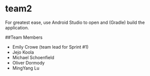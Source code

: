 team2
=====
For greatest ease, use Android Studio to open and (Gradle) build the application.

##Team Members
- Emily Crowe (team lead for Sprint #1)
- Jejo Koola
- Michael Schoenfield 
- Oliver Dormody
- MingYang Lu
